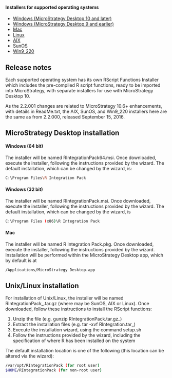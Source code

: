#### Installers for supported operating systems
* [Windows (MicroStrategy Desktop 10 and later)][win10]
* [Windows (MicroStrategy Desktop 9 and earlier)][win9]
* [Mac][mac]
* [Linux](linux)
* [AIX][aix]
* [SunOS][sunos]
* [Win9_220][win9220]



## Release notes
Each supported operating system has its own RScript Functions Installer which includes the pre-compiled R script functions, ready to be imported into MicroStrategy, with separate installers for use with MicroStrategy Desktop 10.

As the 2.2.001 changes are related to MicroStrategy 10.6+ enhancements, with details in ReadMe.txt, the AIX, SunOS, and Win9_220 installers here are the same as from 2.2.000, released September 15, 2016.

## MicroStrategy Desktop installation
#### Windows (64 bit)
The installer will be named RIntegrationPack64.msi. Once downloaded, execute the installer, following the instructions provided by the wizard. The default installation, which can be changed by the wizard, is:
```sh
C:\Program Files\R Integration Pack
```

#### Windows (32 bit)
The installer will be named RIntegrationPack.msi. Once downloaded, execute the installer, following the instructions provided by the wizard. The default installation, which can be changed by the wizard, is
```sh
C:\Program Files (x86)\R Integration Pack
```


#### Mac
The installer will be named R Integration Pack.pkg. Once downloaded, execute the installer, following the instructions provided by the wizard.
Installation will be performed within the MicroStrategy Desktop app, which by default is at 
```sh
/Applications/MicroStrategy Desktop.app
```


## Unix/Linux installation
For installation of Unix/Linux, the installer will be named RIntegrationPack_<OS>.tar.gz (where <OS> may be SunOS, AIX or Linux). Once downloaded, follow these instructions to install the RScript functions:
1. Unzip the file (e.g. gunzip RIntegrationPack<OS>.tar.gz_)
2. Extract the installation files (e.g. tar -xvf RIntegration<OS>.tar_)
3. Execute the installation wizard, using the command setup.sh
4. Follow the instructions provided by the wizard, including the specification of where R has been installed on the system


The default installation location is one of the following (this location can be altered via the wizard):
```sh
/var/opt/RIntegrationPack (for root user)
$HOME/RIntegrationPack (for non-root user)
```



[mac]: <https://github.com/MicroStrategy/RIntegrationPack/raw/master/installers/R%20Integration%20Pack.pkg>
[win9]: <https://github.com/MicroStrategy/RIntegrationPack/raw/master/installers/RIntegrationPack.msi>
[win10]: <https://github.com/MicroStrategy/RIntegrationPack/raw/master/installers/RIntegrationPack64.msi>
[aix]: <https://github.com/MicroStrategy/RIntegrationPack/raw/master/installers/RIntegrationPack_AIX.tar.gz>
[sunos]: <https://github.com/MicroStrategy/RIntegrationPack/raw/master/installers/RIntegrationPack_SunOS.tar.gz>
[win9220]: <https://github.com/MicroStrategy/RIntegrationPack/raw/master/installers/RIntegrationPack.msi>
[linux]: <https://github.com/MicroStrategy/RIntegrationPack/raw/master/installers/RIntegrationPack_Linux.tar.gz>
